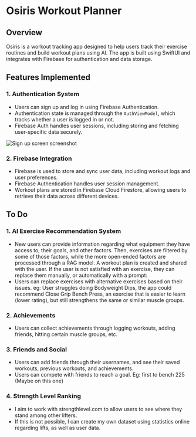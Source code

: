 # Osiris Workout Planner

## Overview

Osiris is a workout tracking app designed to help users track their exercise routines and build workout plans using AI. The app is built using SwiftUI and integrates with Firebase for authentication and data storage.

## Features Implemented

### 1. **Authentication System**
   - Users can sign up and log in using Firebase Authentication.
   - Authentication state is managed through the `AuthViewModel`, which tracks whether a user is logged in or not.
   - Firebase Auth handles user sessions, including storing and fetching user-specific data securely.
   
![Sign up screen screenshot](GithubAssets/signup_screen.png=200x)

### 2. **Firebase Integration**
   - Firebase is used to store and sync user data, including workout logs and user preferences.
   - Firebase Authentication handles user session management.
   - Workout plans are stored in Firebase Cloud Firestore, allowing users to retrieve their data across different devices.

## To Do

### 1. **AI Exercise Recommendation System**
   - New users can provide information regarding what equipment they have access to, their goals, and other factors. Then, exercises are filtered by some of those factors, while the more open-ended factors are processed through a RAG model. A workout plan is created and shared with the user. If the user is not satisfied with an exercise, they can replace them manually, or automatically with a prompt:
   - Users can replace exercises with alternative exercises based on their issues. eg: User struggles doing Bodyweight Dips, the app could recommend Close Grip Bench Press, an exercise that is easier to learn (lower rating), but still strengthens the same or similar muscle groups. 
    
### 2. **Achievements**
   - Users can collect achievements through logging workouts, adding friends, hitting certain muscle groups, etc.

### 3. **Friends and Social**
   - Users can add friends through their usernames, and see their saved workouts, previous workouts, and achievements.
   - Users can compete with friends to reach a goal. Eg: first to bench 225 (Maybe on this one)

### 4. **Strength Level Ranking**
   - I aim to work with strengthlevel.com to allow users to see where they stand among other lifters.
   - If this is not possible, I can create my own dataset using statistics online regarding lifts, as well as user data.
